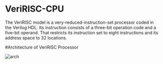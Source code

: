 # VeriRISC-CPU
The VeriRISC model is a very-reduced-instruction-set processor coded in the Verilog HDL. Its
instruction consists of a three-bit operation code and a five-bit operand. That restricts its instruction
set to eight instructions and its address space to 32 locations.

#Architecture of VeriRISC Processor

![arch](https://github.com/YoussefMekawy/VeriRISC-CPU/assets/102920455/1f97693f-1027-4315-8a79-19495b9d7ca5)
